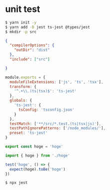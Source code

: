 # unit test

```sh
$ yarn init -y
$ yarn add -D jest ts-jest @types/jest
$ mkdir -p src
```

```json {file="tsconfig.json"}
{
  "compilerOptions": {
    "outDir": "dist"
  },
  "include": ["src"]

}
```


```js {noexec file="jest.config.js"}
module.exports = {
  moduleFileExtensions: ['js', 'ts', 'tsx'],
  transform: {
    '^.+\\.(ts|tsx)$': 'ts-jest'
  },
  globals: {
    'ts-jest': {
      tsConfig: 'tsconfig.json'
    }
  },
  testMatch: ['**/src/*.test.(ts|tsx|js)'],
  testPathIgnorePatterns: ['/node_modules/'],
  preset: 'ts-jest'
}
```

```ts {noexec file="src/hoge.ts"}
export const hoge = 'hoge'
```

```ts {noexec file="src/hoge.test.ts"}
import { hoge } from './hoge'

test('hoge', () => {
  expect(hoge).toBe('hoge')
})
```

```sh
$ npx jest
```
